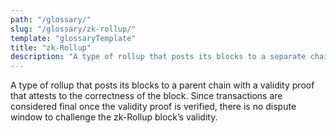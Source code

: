 ```yaml
---
path: "/glossary/"
slug: "/glossary/zk-rollup/"
template: "glossaryTemplate"
title: "zk-Rollup"
description: "A type of rollup that posts its blocks to a separate chain with a validity proof that attests to the correctness of the block."
---
```


A type of rollup that posts its blocks to a parent chain with a validity proof that attests to the correctness of the block. Since transactions are considered final once the validity proof is verified, there is no dispute window to challenge the zk-Rollup block’s validity.